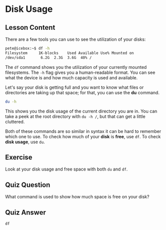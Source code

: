 # Disk Usage

## Lesson Content

There are a few tools you can use to see the utilization of your disks:

```bash
pete@icebox:~$ df -h
Filesystem     1K-blocks    Used Available Use% Mounted on
/dev/sda1       6.2G  2.3G  3.6G  40% /
```

The `df` command shows you the utilization of your currently mounted filesystems. The `-h` flag gives you a human-readable format. You can see what the device is and how much capacity is used and available.

Let's say your disk is getting full and you want to know what files or directories are taking up that space; for that, you can use the **du** command.

```bash
du -h
```

This shows you the disk usage of the current directory you are in. You can take a peek at the root directory with `du -h /`, but that can get a little cluttered.

Both of these commands are so similar in syntax it can be hard to remember which one to use. To check how much of your **disk** is **free**, use `df`. To check **disk usage**, use `du`.

## Exercise

Look at your disk usage and free space with both `du` and `df`.

## Quiz Question

What command is used to show how much space is free on your disk?

## Quiz Answer

`df`
